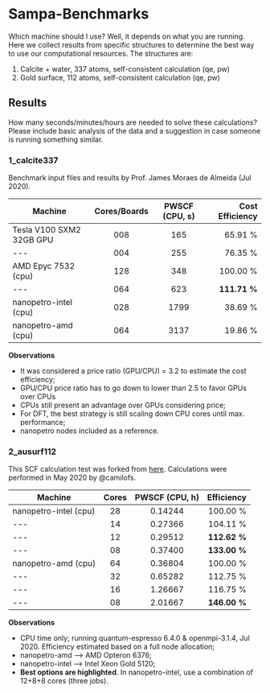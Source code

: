 # Sampa-Benchmarks

Which machine should I use? Well, it depends on what you are running. Here we collect results from specific structures to determine the best way to use our computational resources. The structures are:

1) Calcite + water, 337 atoms, self-consistent calculation (qe, pw)
2) Gold surface, 112 atoms, self-consistent calculation (qe, pw)

## Results

How many seconds/minutes/hours are needed to solve these calculations? Please include basic analysis of the data and a suggestion in case someone is running something similar.


### 1_calcite337

Benchmark input files and results by Prof. James Moraes de Almeida (Jul 2020).

| Machine                  | Cores/Boards  | PWSCF (CPU, s) | Cost Efficiency |
| -----------------------  |:-------------:|:--------------:| ---------------:|
| Tesla V100 SXM2 32GB GPU | 008           |     165        |    65.91 %      |
| ---                      | 004           |     255        |    76.35 %      |
| AMD Epyc 7532 (cpu)      | 128           |     348        |   100.00 %      |
| ---                      | 064           |     623        | **111.71 %**    |
| nanopetro-intel (cpu)    | 028           |    1799        |    38.69 %      |
| nanopetro-amd   (cpu)    | 064           |    3137        |    19.86 %      |

**Observations**
- It was considered a price ratio (GPU/CPU) = 3.2 to estimate the cost efficiency;
- GPU/CPU price ratio has to go down to lower than 2.5 to favor GPUs over CPUs
- CPUs still present an advantage over GPUs considering price;
- For DFT, the best strategy is still scaling down CPU cores until max. performance;
- nanopetro nodes included as a reference.


### 2_ausurf112

This SCF calculation test was forked from [here](https://github.com/electronic-structure/benchmarks). Calculations were performed in May 2020 by @camilofs.

| Machine                 | Cores      | PWSCF (CPU, h) |    Efficiency  |
| ----------------------- |:----------:|:--------------:| --------------:|
| nanopetro-intel (cpu)   | 28         |     0.14244    |   100.00 %     |
| ---                     | 14         |     0.27366    |   104.11 %     |
| ---                     | 12         |     0.29512    | **112.62 %**   |
| ---                     | 08         |     0.37400    | **133.00 %**   |
| nanopetro-amd   (cpu)   | 64         |     0.36804    |   100.00 %     |
| ---                     | 32         |     0.65282    |   112.75 %     |
| ---                     | 16         |     1.26667    |   116.75 %     |
| ---                     | 08         |     2.01667    | **146.00 %**   |

**Observations**
- CPU time only; running quantum-espresso 6.4.0 & openmpi-3.1.4, Jul 2020. Efficiency estimated based on a full node allocation;
- nanopetro-amd --> AMD Opteron 6376; 
- nanopetro-intel -->  Intel Xeon Gold 5120;
- **Best options are highlighted**. In nanopetro-intel, use a combination of 12+8+8 cores (three jobs).
